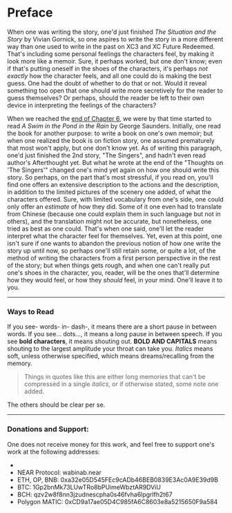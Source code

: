 # Preface

When one was writing the story, one'd just finished _The Situation and the Story_ by Vivian Gornick, so one aspires to write the story in a more different way than one used to write in the past on XC3 and XC Future Redeemed. That's including some personal feelings the characters feel, by making it look more like a memoir. Sure, it perhaps worked, but one don't know; even if that's putting oneself in the shoes of the characters, it's perhaps _not exactly_ how the character feels, and all one could do is making the best guess. One had the doubt of whether to do that or not. Would it reveal something too open that one should write more secretively for the reader to guess themselves? Or perhaps, should the reader be left to their own device in interpreting the feelings of the characters? 

When we reached the [end of Chapter 6](./23_omega_fetter.md), we were by that time started to read _A Swim in the Pond in the Rain_ by George Saunders. Initially, one read the book for another purpose: to write a book on one's own memoir; but when one realized the book is on fiction story, one assumed prematurely that most won't apply, but one don't know yet. As of writing this paragraph, one'd just finished the 2nd story, "The Singers", and hadn't even read author's Afterthought yet. But what he wrote at the end of the "Thoughts on 'The Singers'" changed one's mind yet again on how one should write this story. So perhaps, on the part that's most stressful, if you read on, you'll find one offers an extensive description to the actions and the description, in addition to the limited pictures of the scenery one added, of what the characters offered. Sure, with limited vocabulary from one's side, one could only offer an _estimate_ of how they did. Some of it one even had to translate from Chinese (because one could explain them in such language but not in others), and the translation might not be accurate, but nonetheless, one tried as best as one could. That's when one said, one'll let the reader interpret what the character feel for themselves. Yet, even at this point, one isn't sure if one wants to abandon the previous notion of how one write the story up until now, so perhaps one'll still retain some, or quite a lot, of the method of writing the characters from a first person perspective in the rest of the story; but when things gets rough, and when one can't really put one's shoes in the character, you, reader, will be the ones that'll determine how they would feel, or how they _should_ feel, in your mind. One'll leave it to you. 

---

### Ways to Read

If you see- words- in- dash-, it means there are a short pause in between words. If you see... dots..., it means a long pause in between speech. If you see **bold characters**, it means shouting out. **BOLD AND CAPITALS** means shouting to the largest amplitude your throat can take you. _Italics_ means soft, unless otherwise specified, which means dreams/recalling from the memory. 

> Things in quotes like this are either long memories that can't be compressed in a single _italics_, or if otherwise stated, some note one added. 

The others should be clear per se. 

---

### Donations and Support:
One does not receive money for this work, and feel free to support one's work at the following addresses:

<!-- - [Buy me a coffee.](https://buymeacoffee.com/wabinab) -->
- <script type="text/javascript" src="https://cdnjs.buymeacoffee.com/1.0.0/button.prod.min.js" data-name="bmc-button" data-slug="wabinab" data-color="#FAFAFA" data-emoji=""  data-font="Cookie" data-text="Make a donation!" data-outline-color="#000000" data-font-color="#000000" data-coffee-color="#ffffff" ></script>
- NEAR Protocol: wabinab.near
- ETH, OP, BNB: 0xa32e05D545FEc9cADb46BEB0839E3Ac0A9E39d9B
- BTC: 1Gp2bnMk73LUwTRo8bPUimeWbztAR9DViU
- BCH: qzv2w8f8nn3jzudnescpha0s46fvha6lpgrlfh2t67
- Polygon MATIC: 0xCD9a17ae05D4C985fA6C8603e8a5215650F9a584